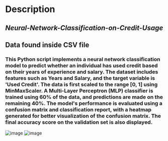 # Description
## *Neural-Network-Classification-on-Credit-Usage*
## Data found inside CSV file 



### This Python script implements a neural network classification model to predict whether an individual has used credit based on their years of experience and salary. The dataset includes features such as Years and Salary, and the target variable is 'Used Credit'. The data is first scaled to the range [0, 1] using MinMaxScaler. A Multi-Layer Perceptron (MLP) classifier is trained using 60% of the data, and predictions are made on the remaining 40%. The model's performance is evaluated using a confusion matrix and classification report, with a heatmap generated for better visualization of the confusion matrix. The final accuracy score on the validation set is also displayed.

![image](https://github.com/user-attachments/assets/eca28450-1f23-4c7e-9998-d450465b048d)
![image](https://github.com/user-attachments/assets/8da998f9-b770-4491-886f-a13b45b3a2d5)

